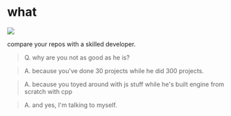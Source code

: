 # what

![](./compare_repo.gif)

compare your repos with a skilled developer.

> Q. why are you not as good as he is?

> A. because you've done 30 projects while he did 300 projects.

> A. because you toyed around with js stuff while he's built engine from scratch with cpp

> A. and yes, I'm talking to myself.
